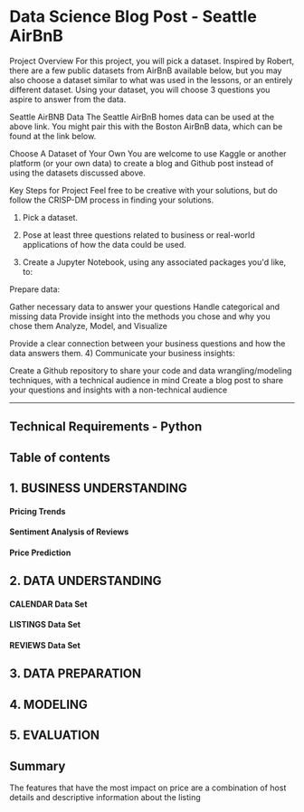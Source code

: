 # Data Science Blog Post - Seattle AirBnB

Project Overview 
For this project, you will pick a dataset. Inspired by Robert, there are a few public datasets from AirBnB available below, but you may also choose a dataset similar to what was used in the lessons, or an entirely different dataset. Using your dataset, you will choose 3 questions you aspire to answer from the data.

Seattle AirBNB Data
The Seattle AirBnB homes data can be used at the above link. You might pair this with the Boston AirBnB data, which can be found at the link below.

Choose A Dataset of Your Own
You are welcome to use Kaggle or another platform (or your own data) to create a blog and Github post instead of using the datasets discussed above.

Key Steps for Project
Feel free to be creative with your solutions, but do follow the CRISP-DM process in finding your solutions.

1) Pick a dataset.

2) Pose at least three questions related to business or real-world applications of how the data could be used.

3) Create a Jupyter Notebook, using any associated packages you'd like, to:

Prepare data:

Gather necessary data to answer your questions
Handle categorical and missing data
Provide insight into the methods you chose and why you chose them
Analyze, Model, and Visualize

Provide a clear connection between your business questions and how the data answers them.
4) Communicate your business insights:

Create a Github repository to share your code and data wrangling/modeling techniques, with a technical audience in mind
Create a blog post to share your questions and insights with a non-technical audience

---------------------------------------------------------------------------------------------------------------------------

## Technical Requirements - Python
## Table of contents
## 1. BUSINESS UNDERSTANDING
#### Pricing Trends
#### Sentiment Analysis of Reviews
#### Price Prediction
## 2. DATA UNDERSTANDING
#### CALENDAR Data Set
#### LISTINGS Data Set
#### REVIEWS Data Set
## 3. DATA PREPARATION
## 4. MODELING
## 5. EVALUATION
## Summary
The features that have the most impact on price are a combination of host details and descriptive information about the listing
